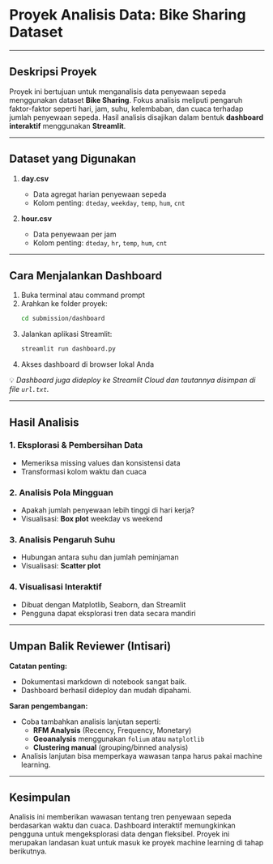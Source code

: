 # Proyek Analisis Data: Bike Sharing Dataset

---

## Deskripsi Proyek

Proyek ini bertujuan untuk menganalisis data penyewaan sepeda menggunakan dataset **Bike Sharing**. Fokus analisis meliputi pengaruh faktor-faktor seperti hari, jam, suhu, kelembaban, dan cuaca terhadap jumlah penyewaan sepeda. Hasil analisis disajikan dalam bentuk **dashboard interaktif** menggunakan **Streamlit**.

---

## Dataset yang Digunakan

1. **day.csv**
   - Data agregat harian penyewaan sepeda
   - Kolom penting: `dteday`, `weekday`, `temp`, `hum`, `cnt`

2. **hour.csv**
   - Data penyewaan per jam
   - Kolom penting: `dteday`, `hr`, `temp`, `hum`, `cnt`

---

## Cara Menjalankan Dashboard

1. Buka terminal atau command prompt
2. Arahkan ke folder proyek:
   ```bash
   cd submission/dashboard
   ```
3. Jalankan aplikasi Streamlit:
   ```bash
   streamlit run dashboard.py
   ```
4. Akses dashboard di browser lokal Anda

💡 *Dashboard juga dideploy ke Streamlit Cloud dan tautannya disimpan di file `url.txt`.*

---

## Hasil Analisis

### 1. Eksplorasi & Pembersihan Data
- Memeriksa missing values dan konsistensi data
- Transformasi kolom waktu dan cuaca

### 2. Analisis Pola Mingguan
- Apakah jumlah penyewaan lebih tinggi di hari kerja?
- Visualisasi: **Box plot** weekday vs weekend

### 3. Analisis Pengaruh Suhu
- Hubungan antara suhu dan jumlah peminjaman
- Visualisasi: **Scatter plot**

### 4. Visualisasi Interaktif
- Dibuat dengan Matplotlib, Seaborn, dan Streamlit
- Pengguna dapat eksplorasi tren data secara mandiri

---

## Umpan Balik Reviewer (Intisari)

**Catatan penting:**
- Dokumentasi markdown di notebook sangat baik.
- Dashboard berhasil dideploy dan mudah dipahami.

**Saran pengembangan:**
- Coba tambahkan analisis lanjutan seperti:
  - **RFM Analysis** (Recency, Frequency, Monetary)
  - **Geoanalysis** menggunakan `folium` atau `matplotlib`
  - **Clustering manual** (grouping/binned analysis)
- Analisis lanjutan bisa memperkaya wawasan tanpa harus pakai machine learning.

---

## Kesimpulan

Analisis ini memberikan wawasan tentang tren penyewaan sepeda berdasarkan waktu dan cuaca. Dashboard interaktif memungkinkan pengguna untuk mengeksplorasi data dengan fleksibel. Proyek ini merupakan landasan kuat untuk masuk ke proyek machine learning di tahap berikutnya.
